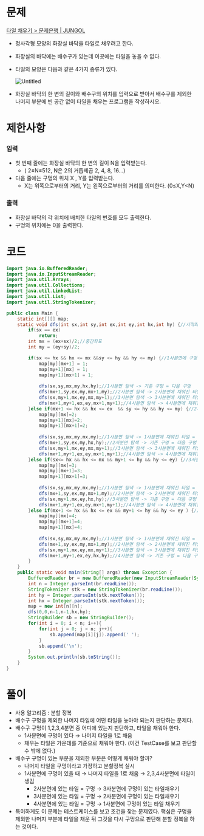 # 문제

[타일 채우기 > 문제은행 | JUNGOL](http://www.jungol.co.kr/bbs/board.php?bo_table=pbank&wr_id=1804&sca=99&sfl=wr_hit&stx=2543)

- 정사각형 모양의 화장실 바닥을 타일로 채우려고 한다.
- 화장실의 바닥에는 배수구가 있는데 이곳에는 타일을 놓을 수 없다.
- 타일의 모양은 다음과 같은 4가지 종류가 있다.
    
    ![Untitled](https://s3.us-west-2.amazonaws.com/secure.notion-static.com/52a46c08-8df8-46e3-b864-c926a2dac663/Untitled.png?X-Amz-Algorithm=AWS4-HMAC-SHA256&X-Amz-Content-Sha256=UNSIGNED-PAYLOAD&X-Amz-Credential=AKIAT73L2G45EIPT3X45%2F20230220%2Fus-west-2%2Fs3%2Faws4_request&X-Amz-Date=20230220T121245Z&X-Amz-Expires=86400&X-Amz-Signature=fee1cf020a6e57c73b874eec55873bd9a627cc07b6f4b7e8b241843d40ad2813&X-Amz-SignedHeaders=host&response-content-disposition=filename%3D%22Untitled.png%22&x-id=GetObject)
    
- 화장실 바닥의 한 변의 길이와 배수구의 위치를 입력으로 받아서 배수구를 제외한 나머지 부분에 빈 공간 없이 타일을 채우는 프로그램을 작성하시오.

# 제한사항

### 입력

- 첫 번째 줄에는 화장실 바닥의 한 변의 길이 N을 입력받는다.
    - ( 2≤N≤512, N은 2의 거듭제곱 2, 4, 8, 16...)
- 다음 줄에는 구멍의 위치 X , Y를 입력받는다.
    - X는 위쪽으로부터의 거리, Y는 왼쪽으로부터의 거리를 의미한다. (0≤X,Y<N)

### 출력

- 화장실 바닥의 각 위치에 배치한 타일의 번호를 모두 출력한다.
- 구멍의 위치에는 0을 출력한다.

# 코드

```java
import java.io.BufferedReader;
import java.io.InputStreamReader;
import java.util.Arrays;
import java.util.Collections;
import java.util.LinkedList;
import java.util.List;
import java.util.StringTokenizer;

public class Main {
	static int[][] map;
	static void dfs(int sx,int sy,int ex,int ey,int hx,int hy) {//시작좌표, 끝좌표, 구멍좌표
		if(sx == ex)
			return;
		int mx = (ex+sx)/2;//중간좌표
		int my = (ey+sy)/2;

		if(sx <= hx && hx <= mx &&sy <= hy && hy <= my) {//1사분면에 구멍이 있을 때 
			map[my][mx+1] = 1;
			map[my+1][mx] = 1;
			map[my+1][mx+1] = 1;
			
			dfs(sx,sy,mx,my,hx,hy);//1사분면 탐색 -> 기존 구멍 = 다음 구멍
			dfs(mx+1,sy,ex,my,mx+1,my);//2사분면 탐색 -> 2사분면에 채워진 타일 = 다음 구멍
			dfs(sx,my+1,mx,ey,mx,my+1);//3사분면 탐색 -> 3사분면에 채워진 타일 = 다음 구멍
			dfs(mx+1,my+1,ex,ey,mx+1,my+1);//4사분면 탐색 -> 4사분면에 채워진 타일 = 다음구멍
		}else if(mx+1 <= hx && hx <= ex  && sy <= hy && hy <= my) {//2사분면에 구멍이 있을 때 
			map[my][mx]=2;
			map[my+1][mx]=2;
			map[my+1][mx+1]=2;
			
			dfs(sx,sy,mx,my,mx,my);//1사분면 탐색 -> 1사분면에 채워진 타일 = 다음 구멍
			dfs(mx+1,sy,ex,my,hx,hy);//2사분면 탐색 -> 기존 구멍 = 다음 구멍
			dfs(sx,my+1,mx,ey,mx,my+1);//3사분면 탐색 -> 3사분면에 채워진 타일 = 다음 구멍
			dfs(mx+1,my+1,ex,ey,mx+1,my+1);//4사분면 탐색 -> 4사분면에 채워진 타일 = 다음구멍
		}else if(sx<= hx && hx <= mx && my+1 <= hy && hy <= ey) {//3사분면에 구멍이 있을 때
			map[my][mx]=3;
			map[my][mx+1]=3;
			map[my+1][mx+1]=3;
			
			dfs(sx,sy,mx,my,mx,my);//1사분면 탐색 -> 1사분면에 채워진 타일 = 다음 구멍
			dfs(mx+1,sy,ex,my,mx+1,my);//2사분면 탐색 -> 2사분면에 채워진 타일 = 다음 구멍
			dfs(sx,my+1,mx,ey,hx,hy);//3사분면 탐색 -> 기존 구멍 = 다음 구멍
			dfs(mx+1,my+1,ex,ey,mx+1,my+1);//4사분면 탐색 -> 4사분면에 채워진 타일 = 다음구멍
		}else if(mx+1 <= hx && hx <= ex && my+1 <= hy && hy <= ey ) {//4사분면에 구멍이 있을 때
			map[my][mx]=4;
			map[my][mx+1]=4;
			map[my+1][mx]=4;
			
			dfs(sx,sy,mx,my,mx,my);//1사분면 탐색 -> 1사분면에 채워진 타일 = 다음 구멍
			dfs(mx+1,sy,ex,my,mx+1,my);//2사분면 탐색 -> 2사분면에 채워진 타일 = 다음 구멍
			dfs(sx,my+1,mx,ey,mx,my+1);//3사분면 탐색 -> 3사분면에 채워진 타일 = 다음구멍
			dfs(mx+1,my+1,ex,ey,hx,hy);//4사분면 탐색 -> 기존 구멍 = 다음 구멍
		}
	}
	public static void main(String[] args) throws Exception {
		BufferedReader br = new BufferedReader(new InputStreamReader(System.in));
		int n = Integer.parseInt(br.readLine());
		StringTokenizer stk = new StringTokenizer(br.readLine());
		int hy = Integer.parseInt(stk.nextToken());
		int hx = Integer.parseInt(stk.nextToken());
		map = new int[n][n];
		dfs(0,0,n-1,n-1,hx,hy);
		StringBuilder sb = new StringBuilder();
		for(int i = 0; i < n; i++){
			for(int j = 0; j < n; j++){
				sb.append(map[i][j]).append(' ');
			}
			sb.append('\n');
		}
		System.out.println(sb.toString());
	}
}
```

# 풀이

- 사용 알고리즘 : 분할 정복
- 배수구 구멍을 제외한 나머지 타일에 어떤 타일을 놓아야 되는지 판단하는 문제다.
- 배수구 구멍이 1,2,3,4분면 중 어디에 있는지 판단하고, 타일을 채워야 한다.
    - 1사분면에 구멍이 있다 → 나머지 타일을 1로 채움
    - 채우는 타일은 가운데를 기준으로 채워야 한다. (이건 TestCase를 보고 판단할 수 밖에 없다.)
- 배수구 구멍이 있는 부분을 제외한 부분은 어떻게 채워야 할까?
    - 나머지 타일을 구멍이라고 가정하고 분할정복 실시
    - 1사분면에 구멍이 있을 때 → 나머지 타일을 1로 채움 → 2,3,4사분면에 타일이 생김
        - 2사분면에 있는 타일 = 구멍 → 3사분면에 구멍이 있는 타일채우기
        - 3사분면에 있는 타일 = 구멍 → 2사분면에 구멍이 있는 타일채우기
        - 4사분면에 있는 타일 = 구멍 → 1사분면에 구멍이 있는 타일 채우기
- 특이하게도 이 문제는 테스트케이스를 보고 조건을 찾는 문제였다. 핵심은 구멍을 제외한 나머지 부분에 타일을 채운 뒤 그것을 다시 구멍으로 판단해 분할 정복을 하는 것이다.